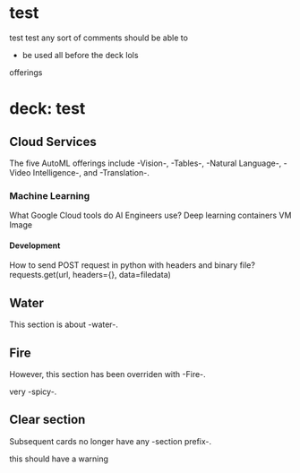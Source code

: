 # test
test test any sort of
comments
should be able to
- be used all before the deck lols

offerings
# deck: test

## Cloud Services
The five AutoML offerings include -Vision-, -Tables-, -Natural Language-, -Video Intelligence-, and -Translation-.

### Machine Learning
What Google Cloud tools do AI Engineers use?
Deep learning containers
VM Image

#### Development
How to send POST request in python with headers and binary file?
requests.get(url, headers={}, data=filedata)

## Water
This section is about -water-.

## Fire
However, this section has been overriden with -Fire-.

very -spicy-.

## Clear section
Subsequent cards no longer have any -section prefix-.

this should have a warning
